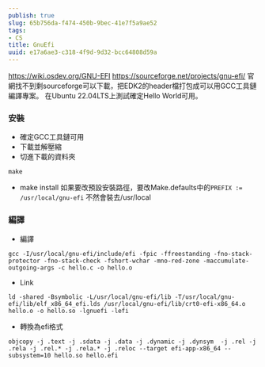 ```yaml
---
publish: true
slug: 65b756da-f474-450b-9bec-41e7f5a9ae52
tags:
- CS
title: GnuEfi
uuid: e17a6ae3-c318-4f9d-9d32-bcc64808d59a
---
```

https://wiki.osdev.org/GNU-EFI
https://sourceforge.net/projects/gnu-efi/
官網找不到剩sourceforge可以下載，把EDK2的header檔打包成可以用GCC工具鏈編譯專案。
在Ubuntu 22.04LTS上測試確定Hello World可用。

### 安裝

- 確定GCC工具鏈可用
- 下載並解壓縮
- 切進下載的資料夾

```
make
```

- make install
  如果要改預設安裝路徑，要改Make.defaults中的`PREFIX := /usr/local/gnu-efi` 不然會裝去/usr/local

### 編譯

- 編譯

```
gcc -I/usr/local/gnu-efi/include/efi -fpic -ffreestanding -fno-stack-protector -fno-stack-check -fshort-wchar -mno-red-zone -maccumulate-outgoing-args -c hello.c -o hello.o
```

- Link

```
ld -shared -Bsymbolic -L/usr/local/gnu-efi/lib -T/usr/local/gnu-efi/lib/elf_x86_64_efi.lds /usr/local/gnu-efi/lib/crt0-efi-x86_64.o hello.o -o hello.so -lgnuefi -lefi
```

- 轉換為efi格式

```
objcopy -j .text -j .sdata -j .data -j .dynamic -j .dynsym  -j .rel -j .rela -j .rel.* -j .rela.* -j .reloc --target efi-app-x86_64 --subsystem=10 hello.so hello.efi
```
